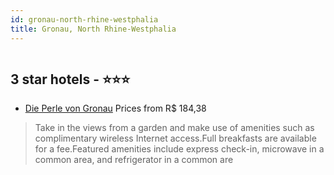 ```yaml
---
id: gronau-north-rhine-westphalia
title: Gronau, North Rhine-Westphalia
---
```


<center><img src="http://images.getaroom-cdn.com/image/upload/s--hatF4iPj--/c_limit,e_improve,fl_lossy.immutable_cache,h_460,q_auto:good,w_460/v1528921678/e4fe91ab777a3ef22eb51a9ab51790a1aea3c0a4?aa925b05" alt="" /></center>


##  3 star hotels - ⭐️⭐️⭐️

-    [Die Perle von Gronau](https://us.hurb.com/hotels/gronau/die-perle-von-gronau-HT-FGRE?cmp=18055) Prices from R$ 184,38
   > Take in the views from a garden and make use of amenities such as complimentary wireless Internet access.Full breakfasts are available for a fee.Featured amenities include express check-in, microwave in a common area, and refrigerator in a common are
